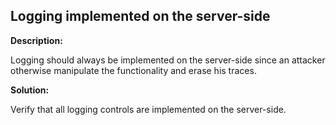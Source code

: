 
Logging implemented on the server-side
-------

**Description:**

Logging should always be implemented on the server-side since an attacker otherwise 
manipulate the functionality and erase his traces.


**Solution:**

Verify that all logging controls are implemented on the server-side.
